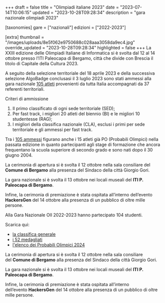 +++
draft = false
title = "Olimpiadi italiane 2023"
date = "2023-07-14T10:06:15"
updated = "2023-10-28T09:28:34"
description = "gara nazionale olimpiadi 2023"

[taxonomies]
gare = ["nazionali"]
edizioni = ["2022-2023"]

[extra]
thumbnail = "/images/uploads/8e5f062e9750688c028aaa3058da9ec4.jpg"
override_updated = "2023-10-28T09:28:34"
highlighted = false
+++
La XXIII edizione delle Olimpiadi Italiane di Informatica si è svolta dal 12 al 14 ottobre presso l’ITI Paleocapa di Bergamo, città che divide con Brescia il titolo di Capitale della Cultura 2023.
<!-- more -->

A seguito della selezione territoriale del 18 aprile 2023 e della successiva selezione AlgoBadge conclusasi il 3 luglio 2023 sono stati ammessi alla gara nazionale [105 atleti](/oldsite/233/105Ammessi_OII_2023_da_pubblicare_sito.xlsx) provenienti da tutta Italia accompagnati da 37 referenti territoriali.

Criteri di ammissione

1. Il primo classificato di ogni sede territoriale (SED);
1. Per fast track, i migliori 20 atleti del biennio (BI) e le migliori 10 studentesse (RAG);
1. I migliori della classifica nazionale (CLA), esclusi i primi per sede territoriale e gli ammessi per fast track.

Tra i [105 ammessi](/oldsite/233/105Ammessi_OII_2023_da_pubblicare_sito.xlsx) figurano anche i 15 atleti già PO (Probabili Olimpici) nella passata edizione in quanto partecipanti agli stage di formazione che ancora frequentano la scuola superiore di secondo grado e sono nati dopo il 30 giugno 2004.

La cerimonia di apertura si è svolta il 12 ottobre nella sala consiliare del **Comune di Bergamo** alla presenza del Sindaco della città Giorgio Gori.

La gara nazionale si è svolta il 13 ottobre nei locali museali del **ITI P. Paleocapa di Bergamo**.

Infine, la cerimonia di premiazione è stata ospitata all’interno dell’evento **HackersGen** del 14 ottobre alla presenza di un pubblico di oltre mille persone.

Alla Gara Nazionale OII 2022-2023 hanno partecipato 104 studenti.

Scarica qui:

- [la classifica generale](/oldsite/233/classifica-nazionale-23.xlsx)
- [i 52 medagliati](/oldsite/233/medagliati-23.xlsx)
- [l'elenco dei Probabili Olimpici 2024](/oldsite/233/PO-24.xlsx)

La cerimonia di apertura si è svolta il 12 ottobre nella sala consiliare del **Comune di Bergamo** alla presenza del Sindaco della città Giorgio Gori.

La gara nazionale si è svolta il 13 ottobre nei locali museali del **ITI P. Paleocapa di Bergamo**.

Infine, la cerimonia di premiazione è stata ospitata all’interno dell’evento **HackersGen** del 14 ottobre alla presenza di un pubblico di oltre mille persone.
